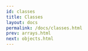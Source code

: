```yaml
---
id: classes
title: Classes 
layout: docs
permalink: /docs/classes.html
prev: arrays.html
next: objects.html
---
```

